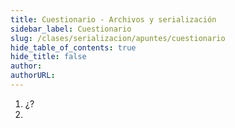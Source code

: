 ```yaml
---
title: Cuestionario - Archivos y serialización
sidebar_label: Cuestionario
slug: /clases/serializacion/apuntes/cuestionario
hide_table_of_contents: true
hide_title: false
author: 
authorURL: 
---
```


1. ¿?
2. 